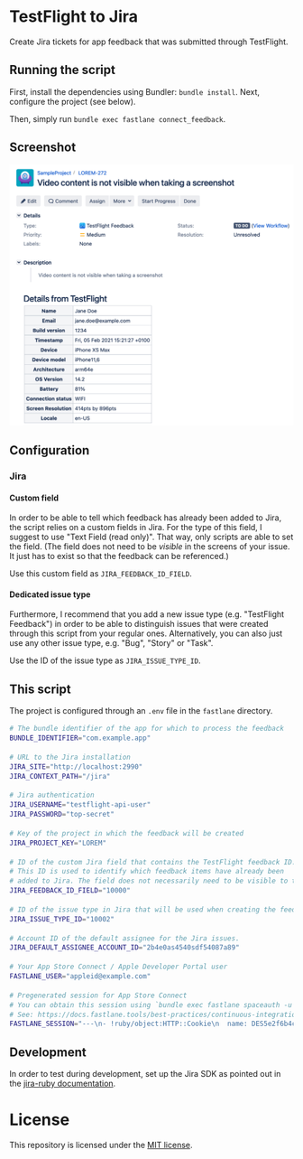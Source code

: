 # TestFlight to Jira

Create Jira tickets for app feedback that was submitted through TestFlight.

## Running the script

First, install the dependencies using Bundler: `bundle install`. Next,
configure the project (see below).

Then, simply run `bundle exec fastlane connect_feedback`.

## Screenshot

![Screenshot of a Jira issue that was created from TestFlight feedback](screenshot.png?raw=true)

## Configuration

### Jira

#### Custom field

In order to be able to tell which feedback has already been added to Jira, the script relies on a custom fields in Jira. For the type of this field, I suggest to use "Text Field (read only)". That way, only scripts are able to set the field. (The field does not need to be _visible_ in the screens of your issue. It just has to exist so that the feedback can be referenced.)

Use this custom field as `JIRA_FEEDBACK_ID_FIELD`.

#### Dedicated issue type

Furthermore, I recommend that you add a new issue type (e.g. "TestFlight Feedback") in order to be able to distinguish issues that were created through this script from your regular ones.
Alternatively, you can also just use any other issue type, e.g. "Bug", "Story" or "Task".

Use the ID of the issue type as `JIRA_ISSUE_TYPE_ID`.

## This script

The project is configured through an `.env` file in the `fastlane` directory.

```bash
# The bundle identifier of the app for which to process the feedback
BUNDLE_IDENTIFIER="com.example.app"

# URL to the Jira installation
JIRA_SITE="http://localhost:2990"
JIRA_CONTEXT_PATH="/jira"

# Jira authentication
JIRA_USERNAME="testflight-api-user"
JIRA_PASSWORD="top-secret"

# Key of the project in which the feedback will be created
JIRA_PROJECT_KEY="LOREM"

# ID of the custom Jira field that contains the TestFlight feedback ID.
# This ID is used to identify which feedback items have already been
# added to Jira. The field does not necessarily need to be visible to the user.
JIRA_FEEDBACK_ID_FIELD="10000"

# ID of the issue type in Jira that will be used when creating the feedback.
JIRA_ISSUE_TYPE_ID="10002"

# Account ID of the default assignee for the Jira issues.
JIRA_DEFAULT_ASSIGNEE_ACCOUNT_ID="2b4e0as4540sdf54087a89"

# Your App Store Connect / Apple Developer Portal user
FASTLANE_USER="appleid@example.com"

# Pregenerated session for App Store Connect
# You can obtain this session using `bundle exec fastlane spaceauth -u user@email.com`.
# See: https://docs.fastlane.tools/best-practices/continuous-integration/
FASTLANE_SESSION="---\n- !ruby/object:HTTP::Cookie\n  name: DES5e2f6b4ca4..."
```

## Development

In order to test during development, set up the Jira SDK as pointed out in the [jira-ruby documentation][1].

# License

This repository is licensed under the [MIT license](./LICENSE).

[1]: https://github.com/sumoheavy/jira-ruby#setting-up-the-jira-sdk
